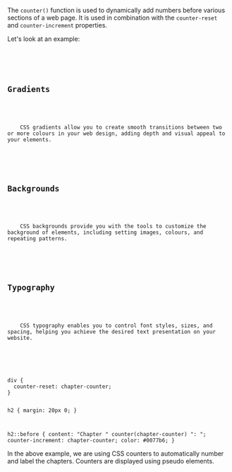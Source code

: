 The `counter()` function is used to
dynamically add numbers before
various sections of a web page.
It is used in combination
with the `counter-reset` and
`counter-increment` properties.

Let's look at an example:

<codeblock language="css" type="lesson">
<code>
<panel language="html">
<div>
  <h2>Gradients</h2>
  <p>
    CSS gradients allow you to create smooth transitions between two or more colours in your web design, adding depth and visual appeal to your elements.
  </p>

  <h2>Backgrounds</h2>
  <p>
    CSS backgrounds provide you with the tools to customize the background of elements, including setting images, colours, and repeating patterns.
  </p>

  <h2>Typography</h2>
  <p>
    CSS typography enables you to control font styles, sizes, and spacing, helping you achieve the desired text presentation on your website.
  </p>
</div>
</panel>
<panel language="css">
div {
  counter-reset: chapter-counter;
}

h2 {
  margin: 20px 0;
}

h2::before {
  content: "Chapter " counter(chapter-counter) ": ";
  counter-increment: chapter-counter;
  color: #0077b6;
}
</panel>
</code>
</codeblock>

In the above example, we
are using CSS counters to
automatically number
and label the chapters.
Counters are displayed
using pseudo elements.